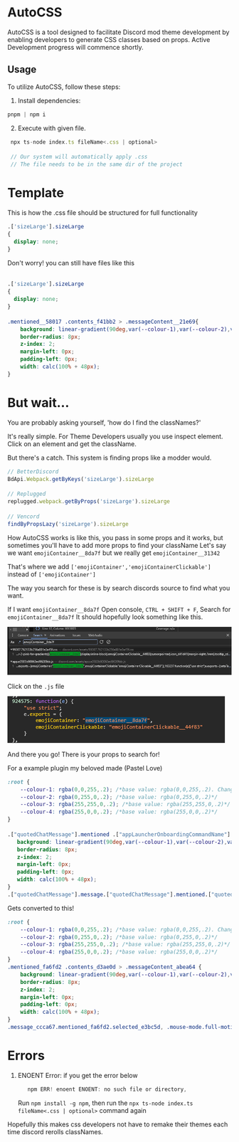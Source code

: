 # AutoCSS

AutoCSS is a tool designed to facilitate Discord mod theme development by enabling developers to generate CSS classes based on props. 
Active Development progress will commence shortly.

## Usage

To utilize AutoCSS, follow these steps:

1. Install dependencies:
```javascript
pnpm | npm i
```
2. Execute with given file.
```javascript
 npx ts-node index.ts fileName<.css | optional>
    
 // Our system will automatically apply .css 
 // The file needs to be in the same dir of the project
```

# Template
This is how the .css file should be structured for full functionality

```css
.['sizeLarge'].sizeLarge 
{
  display: none;
}
```

Don't worry! you can still have files like this
```css

.['sizeLarge'].sizeLarge
{
  display: none;
}

.mentioned__58017 .contents_f41bb2 > .messageContent__21e69{
    background: linear-gradient(90deg,var(--colour-1),var(--colour-2),var(--colour-3),var(--colour-4));;
    border-radius: 8px;
    z-index: 2;
    margin-left: 0px;
    padding-left: 0px;
    width: calc(100% + 48px);
}
```

# But wait... 
You are probably asking yourself, 'how do I find the classNames?'

It's really simple. For Theme Developers usually you use inspect element.
Click on an element and get the className.

But there's a catch. This system is finding props like a modder would.
```javascript
// BetterDiscord
BdApi.Webpack.getByKeys('sizeLarge').sizeLarge

// Replugged
replugged.webpack.getByProps('sizeLarge').sizeLarge

// Vencord
findByPropsLazy('sizeLarge').sizeLarge
```

How AutoCSS works is like this, you pass in some props and it works, but 
sometimes you'll have to add more props to find your className
Let's say we want `emojiContainer__8da7f` but we really get `emojiContainer__31342`

That's where we add `['emojiContainer','emojiContainerClickable']` instead of
`['emojiContainer']`

The way you search for these is by search discords source to find what you want.

If I want `emojiContainer__8da7f` Open console, `CTRL + SHIFT + F`, Search for `emojiContainer__8da7f`
It should hopefully look something like this.

![img.png](imgs/consoleShowClassNameLocation.png)

Click on the `.js` file

![img.png](imgs/showExports.png)

And there you go! There is your props to search for!

For a example plugin my beloved made (Pastel Love)
```css
:root {
    --colour-1: rgba(0,0,255,.2); /*base value: rgba(0,0,255,.2). Change the .2 to change the opacity.*/
    --colour-2: rgba(0,255,0,.2); /*base value: rgba(0,255,0,.2)*/
    --colour-3: rgba(255,255,0,.2); /*base value: rgba(255,255,0,.2)*/
    --colour-4: rgba(255,0,0,.2); /*base value: rgba(255,0,0,.2)*/
}

.["quotedChatMessage"].mentioned .["appLauncherOnboardingCommandName"].contents > .["appLauncherOnboardingCommandName"].messageContent {
   background: linear-gradient(90deg,var(--colour-1),var(--colour-2),var(--colour-3),var(--colour-4));;
   border-radius: 8px;
   z-index: 2;
   margin-left: 0px;
   padding-left: 0px;
   width: calc(100% + 48px);
}
.["quotedChatMessage"].message.["quotedChatMessage"].mentioned.["quotedChatMessage"].selected, .mouse-mode.full-motion .["quotedChatMessage"].mentioned:hover, ["quotedChatMessage"].mentioned {background: transparent!important;}
```
Gets converted to this!
```css
:root {
    --colour-1: rgba(0,0,255,.2); /*base value: rgba(0,0,255,.2). Change the .2 to change the opacity.*/
    --colour-2: rgba(0,255,0,.2); /*base value: rgba(0,255,0,.2)*/
    --colour-3: rgba(255,255,0,.2); /*base value: rgba(255,255,0,.2)*/
    --colour-4: rgba(255,0,0,.2); /*base value: rgba(255,0,0,.2)*/
}
.mentioned_fa6fd2 .contents_d3ae0d > .messageContent_abea64 {
    background: linear-gradient(90deg,var(--colour-1),var(--colour-2),var(--colour-3),var(--colour-4));
    border-radius: 8px;
    z-index: 2;
    margin-left: 0px;
    padding-left: 0px;
    width: calc(100% + 48px);
}
.message_ccca67.mentioned_fa6fd2.selected_e3bc5d, .mouse-mode.full-motion .mentioned_fa6fd2:hover, mentioned_fa6fd2 {background: transparent!important;}
```

# Errors

1. ENOENT Error:
   if you get the error below
   ```javascript
      npm ERR! enoent ENOENT: no such file or directory,
   ```
   Run `npm install -g npm`, then run the `npx ts-node index.ts fileName<.css | optional>` command again 


Hopefully this makes css developers not have to remake their themes each time discord
rerolls classNames.
